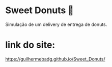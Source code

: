 # Sweet Donuts 🍩
Simulação de um delivery de entrega de donuts.

# link do site:
https://guilhermebadg.github.io/Sweet_Donuts/
